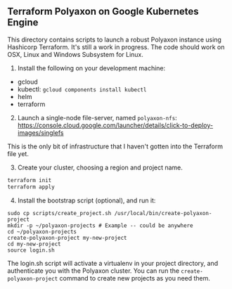 Terraform Polyaxon on Google Kubernetes Engine
----------------------------------------------

This directory contains scripts to launch a robust Polyaxon instance using
Hashicorp Terraform. It's still a work in progress. The code should work on
OSX, Linux and Windows Subsystem for Linux.

1. Install the following on your development machine:

* gcloud
* kubectl: `gcloud components install kubectl`
* helm
* terraform

2. Launch a single-node file-server, named `polyaxon-nfs`:
   https://console.cloud.google.com/launcher/details/click-to-deploy-images/singlefs

This is the only bit of infrastructure that I haven't gotten into the Terraform
file yet.

3. Create your cluster, choosing a region and project name.

```bash
terraform init    
terraform apply
```

4. Install the bootstrap script (optional), and run it:

```
sudo cp scripts/create_project.sh /usr/local/bin/create-polyaxon-project
mkdir -p ~/polyaxon-projects # Example -- could be anywhere
cd ~/polyaxon-projects
create-polyaxon-project my-new-project
cd my-new-project
source login.sh
```

The login.sh script will activate a virtualenv in your project directory, and
authenticate you with the Polyaxon cluster. You can run the
`create-polyaxon-project` command to create new projects as you need them.
